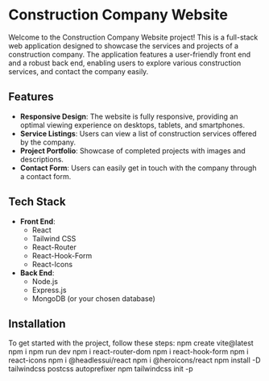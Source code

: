 # Construction Company Website

Welcome to the Construction Company Website project! This is a full-stack web application designed to showcase the services and projects of a construction company. The application features a user-friendly front end and a robust back end, enabling users to explore various construction services, and contact the company easily.

## Features
- **Responsive Design**: The website is fully responsive, providing an optimal viewing experience on desktops, tablets, and smartphones.
- **Service Listings**: Users can view a list of construction services offered by the company.
- **Project Portfolio**: Showcase of completed projects with images and descriptions.
- **Contact Form**: Users can easily get in touch with the company through a contact form.

## Tech Stack
- **Front End**:
  - React
  - Tailwind CSS
  - React-Router
  - React-Hook-Form
  - React-Icons
- **Back End**:
  - Node.js
  - Express.js
  - MongoDB (or your chosen database)

## Installation
To get started with the project, follow these steps:
npm create vite@latest
npm i 
npm run dev
npm i react-router-dom
npm i react-hook-form
npm i react-icons
npm i @headlessui/react
npm i @heroicons/react
npm install -D tailwindcss postcss autoprefixer
npm tailwindcss init -p

